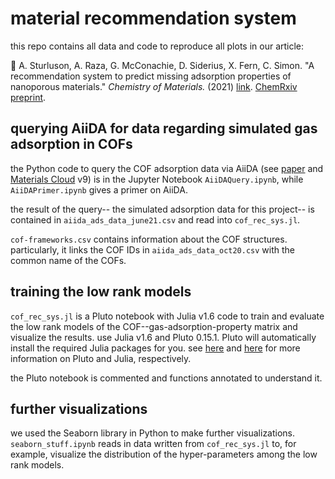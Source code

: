 # material recommendation system

this repo contains all data and code to reproduce all plots in our article:

:evergreen_tree: A. Sturluson, A. Raza, G. McConachie, D. Siderius, X. Fern, C. Simon. "A recommendation system to predict missing adsorption properties of nanoporous materials." _Chemistry of Materials._ (2021) [link](https://pubs.acs.org/doi/10.1021/acs.chemmater.1c01201). [ChemRxiv preprint](https://chemrxiv.org/engage/chemrxiv/article-details/60c757ab337d6cfa42e2906d).

## querying AiiDA for data regarding simulated gas adsorption in COFs

the Python code to query the COF adsorption data via AiiDA (see [paper](https://pubs.acs.org/doi/10.1021/acscentsci.0c00988) and [Materials Cloud](https://archive.materialscloud.org/record/2021.100) v9) is in the Jupyter Notebook `AiiDAQuery.ipynb`, while `AiiDAPrimer.ipynb` gives a primer on AiiDA. 

the result of the query-- the simulated adsorption data for this project-- is contained in `aiida_ads_data_june21.csv` and read into `cof_rec_sys.jl`.

`cof-frameworks.csv` contains information about the COF structures. particularly, it links the COF IDs in `aiida_ads_data_oct20.csv` with the common name of the COFs.

## training the low rank models

`cof_rec_sys.jl` is a Pluto notebook with Julia v1.6 code to train and evaluate the low rank models of the COF--gas-adsorption-property matrix and visualize the results. use Julia v1.6 and Pluto 0.15.1. Pluto will automatically install the required Julia packages for you. see [here](https://github.com/fonsp/Pluto.jl) and [here](https://julialang.org/) for more information on Pluto and Julia, respectively.

the Pluto notebook is commented and functions annotated to understand it.

## further visualizations

we used the Seaborn library in Python to make further visualizations. `seaborn_stuff.ipynb` reads in data written from `cof_rec_sys.jl` to, for example, visualize the distribution of the hyper-parameters among the low rank models.
